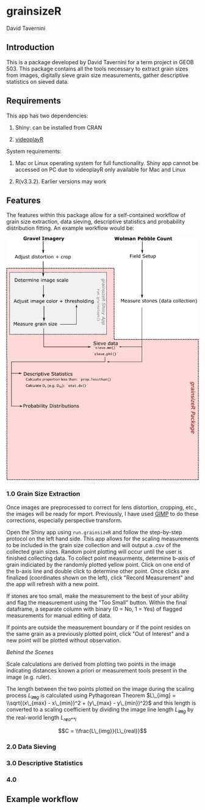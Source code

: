 grainsizeR
================
David Tavernini

Introduction
------------

This is a package developed by David Tavernini for a term project in GEOB 503. This package contains all the tools necessary to extract grain sizes from images, digitally sieve grain size measurements, gather descriptive statistics on sieved data.

Requirements
------------

This app has two dependencies:

1.  Shiny: can be installed from CRAN

2.  [videoplayR](http://rpubs.com/sjmgarnier/videoplayR)

System requirements:

1.  Mac or Linux operating system for full functionality. Shiny app cannot be accessed on PC due to videoplayR only available for Mac and Linux

2.  R(v3.3.2). Earlier versions may work

Features
--------

The features within this package allow for a self-contained workflow of grain size extraction, data sieving, descriptive statistics and probability distribution fitting. An example workflow would be:

![Example grainsizeR workflow](img/flowchart.png)

### 1.0 Grain Size Extraction

Once images are preprocessed to correct for lens distortion, cropping, etc., the images will be ready for mport. Previously, I have used [GIMP](https://www.gimp.org/downloads/) to do these corrections, especially perspective transform.

Open the Shiny app using `run.grainsizeR` and follow the step-by-step protocol on the left hand side. This app allows for the scaling measurements to be included in the grain size collection and will output a .csv of the collected grain sizes. Random point plotting will occur until the user is finished collecting data. To collect point measurments, determine b-axis of grain indiciated by the randomly plotted yellow point. Click on one end of the b-axis line and double click to determine other point. Once clicks are finalized (coordinates shown on the left), click "Record Measurement" and the app will refresh with a new point.

If stones are too small, make the measurement to the best of your ability and flag the measurement using the "Too Small" button. Within the final dataframe, a separate column with binary (0 = No, 1 = Yes) of flagged measurements for manual editing of data.

If points are outside the measurement boundary or if the point resides on the same grain as a previously plotted point, click "Out of Interest" and a new point will be plotted without observation.

*Behind the Scenes*

Scale calculations are derived from plotting two points in the image indicating distances known a priori or measurement tools present in the image (e.g. ruler).

The length between the two points plotted on the image during the scaling process *L*<sub>*i**m**g*</sub> is calculated using Pythagorean Theorem $L\_{img} = \\sqrt{(x\_{max} - x\_{min})^2 + (y\_{max} - y\_{min})^2}$ and this length is converted to a scaling coefficient by dividing the image line length *L*<sub>*i**m**g*</sub> by the real-world length *L*<sub>*r**e**a**l*</sub>

$$C = \\frac{L\_{img}}{L\_{real}}$$

### 2.0 Data Sieving

### 3.0 Descriptive Statistics

### 4.0

Example workflow
----------------
